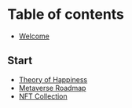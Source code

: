 # Table of contents

* [Welcome](README.md)

## Start

* [Theory of Happiness](start/theory-of-happiness.md)
* [Metaverse Roadmap](start/metaverse-roadmap.md)
* [NFT Collection](start/nft-collection.md)
